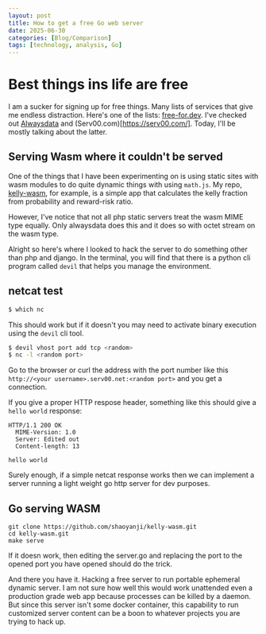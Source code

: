 ```yaml
---
layout: post
title: How to get a free Go web server
date: 2025-06-30
categories: [Blog/Comparison]
tags: [technology, analysis, Go]
---
```


# Best things ins life are free

I am a sucker for signing up for free things. Many lists of services that give me endless distraction. Here's one of the lists: [free-for.dev](https://free-for.dev/#/?id=web-hosting). I've checked out [Alwaysdata](https://www.alwaysdata.com/) and (Serv00.com)[https://serv00.com/]. Today, I'll be mostly talking about the latter.

## Serving Wasm where it couldn't be served

One of the things that I have been experimenting on is using static sites with wasm modules to do quite dynamic things with using `math.js`. My repo, [kelly-wasm](https://shaoyanji.github.io/kelly-wasm), for example, is a simple app that calculates the kelly fraction from probability and reward-risk ratio.

However, I've notice that not all php static servers treat the wasm MIME type equally. Only alwaysdata does this and it does so with octet stream on the wasm type.

Alright so here's where I looked to hack the server to do something other than php and django. In the terminal, you will find that there is a python cli program called `devil` that helps you manage the environment.

## netcat test

```bash
$ which nc
```

This should work but if it doesn't you may need to activate binary execution using the `devil` cli tool.

```bash
$ devil vhost port add tcp <random>
$ nc -l <random port>
```

Go to the browser or curl the address with the port number like this `http://<your username>.serv00.net:<random port>` and you get a connection.

If you give a proper HTTP respose header, something like this should give a `hello world` response:

```
HTTP/1.1 200 OK
  MIME-Version: 1.0
  Server: Edited out
  Content-length: 13

hello world
```

Surely enough, if a simple netcat response works then we can implement a server running a light weight go http server for dev purposes.

## Go serving WASM

```
git clone https://github.com/shaoyanji/kelly-wasm.git
cd kelly-wasm.git
make serve
```

If it doesn work, then editing the server.go and replacing the port to the opened port you have opened should do the trick.

And there you have it. Hacking a free server to run portable ephemeral dynamic server. I am not sure how well this would work unattended even a production grade web app because processes can be killed by a daemon. But since this server isn't some docker container, this capability to run customized server content can be a boon to whatever projects you are trying to hack up.
